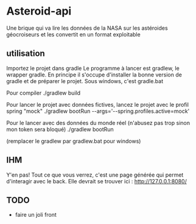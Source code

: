 # Asteroid-api

Une brique qui va lire les données de la NASA sur les astéroides géocroiseurs et les convertit en un format exploitable

## utilisation

Importez le projet dans gradle
Le programme à lancer est gradlew, le wrapper gradle. En principe il s'occupe d'installer la bonne version de gradle et de préparer le projet.
Sous windows, c'est gradle.bat

Pour compiler
./gradlew build

Pour lancer le projet avec données fictives, lancez le projet avec le profil spring "mock"
./gradlew bootRun --args='--spring.profiles.active=mock'

Pour le lancer avec des données du monde réel (n'abusez pas trop sinon mon token sera bloqué)
./gradlew bootRun

(remplacer le gradlew par gradlew.bat pour windows)

## IHM
Y'en pas! Tout ce que vous verrez, c'est une page générée qui permet d'interagir avec le back.
Elle devrait se trouver ici : 
http://127.0.0.1:8080/


## TODO
- faire un joli front
